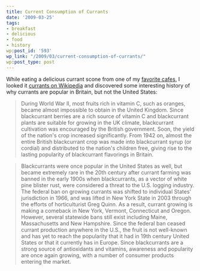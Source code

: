 ```yaml
---
title: Current Consumption of Currants
date: '2009-03-25'
tags:
- breakfast
- delicious
- food
- history
wp:post_id: '593'
wp_link: "/2009/03/current-consumption-of-currants/"
wp:post_type: post
---
```


While eating a delicious currant scone from one of my [favorite cafes](http://www.ulacafe.com/), I looked it [currants on Wikipedia](http://en.wikipedia.org/wiki/Blackcurrant) and discovered some interesting history of why currants are popular in Britain, but not the United States:

> During World War II, most fruits rich in vitamin C, such as oranges, became almost impossible to obtain in the United Kingdom. Since blackcurrant berries are a rich source of vitamin C and blackcurrant plants are suitable for growing in the UK climate, blackcurrant cultivation was encouraged by the British government. Soon, the yield of the nation's crop increased significantly. From 1942 on, almost the entire British blackcurrant crop was made into blackcurrant syrup (or cordial) and distributed to the nation's children free, giving rise to the lasting popularity of blackcurrant flavorings in Britain.

>

> Blackcurrants were once popular in the United States as well, but became extremely rare in the 20th century after currant farming was banned in the early 1900s when blackcurrants, as a vector of white pine blister rust, were considered a threat to the U.S. logging industry. The federal ban on growing currants was shifted to individual States' jurisdiction in 1966, and was lifted in New York State in 2003 through the efforts of horticulturist Greg Quinn. As a result, currant growing is making a comeback in New York, Vermont, Connecticut and Oregon. However, several statewide bans still exist including Maine, Massachusetts and New Hampshire. Since the federal ban ceased currant production anywhere in the U.S., the fruit is not well-known and has yet to reach the popularity that it had in 19th century United States or that it currently has in Europe. Since blackcurrants are a strong source of antioxidants and vitamins, awareness and popularity are once again growing, with a number of consumer products entering the market.

